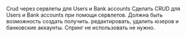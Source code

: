 Crud через сервлеты для Users и Bank accounts
Сделать CRUD для Users и Bank accounts при помощи сервлетов. Должна быть возможность создать получить. редактировать, удалить юзеров и банковские аккаунты. Спринг не использовать не нужно.
